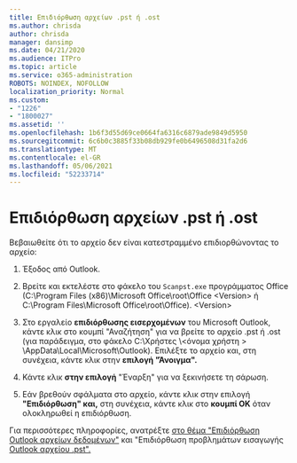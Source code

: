 ```yaml
---
title: Επιδιόρθωση αρχείων .pst ή .ost
ms.author: chrisda
author: chrisda
manager: dansimp
ms.date: 04/21/2020
ms.audience: ITPro
ms.topic: article
ms.service: o365-administration
ROBOTS: NOINDEX, NOFOLLOW
localization_priority: Normal
ms.custom:
- "1226"
- "1800027"
ms.assetid: ''
ms.openlocfilehash: 1b6f3d55d69ce0664fa6316c6879ade9849d5950
ms.sourcegitcommit: 6c6b0c3885f33b08db929fe0b6496508d31fa2d6
ms.translationtype: MT
ms.contentlocale: el-GR
ms.lasthandoff: 05/06/2021
ms.locfileid: "52233714"
---
```

# <a name="repair-pst-or-ost-files"></a>Επιδιόρθωση αρχείων .pst ή .ost

Βεβαιωθείτε ότι το αρχείο δεν είναι κατεστραμμένο επιδιορθώνοντας το αρχείο:

1. Έξοδος από Outlook.

2. Βρείτε και εκτελέστε στο φάκελο του `Scanpst.exe` προγράμματος Office (C:\Program Files (x86)\Microsoft Office\root\Office \<Version\> ή C:\Program Files\Microsoft Office\root\Office). \<Version\>

3. Στο εργαλείο **επιδιόρθωσης εισερχομένων** του  Microsoft Outlook, κάντε κλικ στο κουμπί "Αναζήτηση" για να βρείτε το αρχείο .pst ή .ost (για παράδειγμα, στο φάκελο C:\Χρήστες \\<όνομα χρήστη \> \AppData\Local\Microsoft\Outlook). Επιλέξτε το αρχείο και, στη συνέχεια, κάντε κλικ στην **επιλογή "Άνοιγμα".**

4. Κάντε κλικ **στην επιλογή** "Έναρξη" για να ξεκινήσετε τη σάρωση.

5. Εάν βρεθούν σφάλματα στο αρχείο, κάντε κλικ στην επιλογή **"Επιδιόρθωση" και,** στη συνέχεια, κάντε κλικ στο **κουμπί OK** όταν ολοκληρωθεί η επιδιόρθωση.

Για περισσότερες πληροφορίες, ανατρέξτε [στο θέμα "Επιδιόρθωση Outlook αρχείων δεδομένων"](https://support.office.com/article/25663bc3-11ec-4412-86c4-60458afc5253) και "Επιδιόρθωση προβλημάτων εισαγωγής [Outlook αρχείου .pst".](https://support.office.com/article/2d2e50dc-5c36-4ab2-ab50-f1be733b3d6e)
